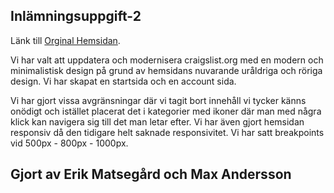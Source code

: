 ## Inlämningsuppgift-2

Länk till [Orginal Hemsidan](https://www.craigslist.org).

Vi har valt att uppdatera och modernisera craigslist.org med en modern och minimalistisk design på grund av hemsidans nuvarande uråldriga och röriga design. 
Vi har skapat en startsida och en account sida.

Vi har gjort vissa avgränsningar där vi tagit bort innehåll vi tycker känns onödigt och istället placerat det i kategorier med ikoner där man med några klick kan navigera sig till det man letar efter. Vi har även gjort hemsidan responsiv då den tidigare helt saknade responsivitet. Vi har satt breakpoints vid 500px - 800px - 1000px.

##  Gjort av Erik Matsegård och Max Andersson